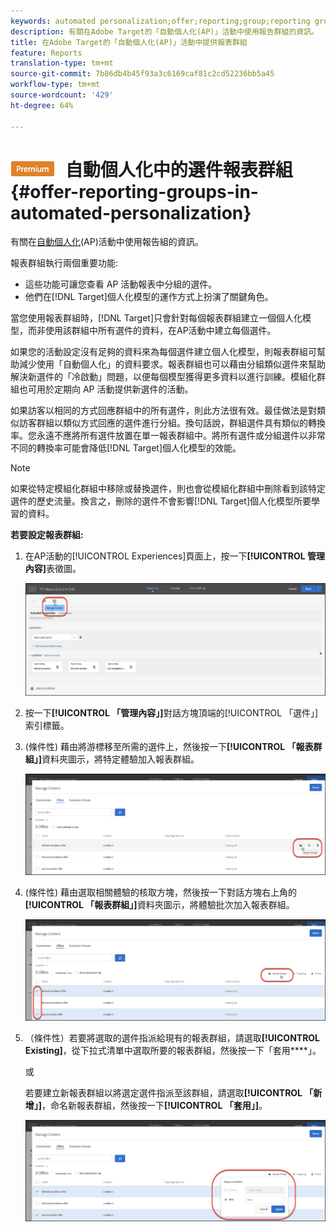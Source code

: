 ```yaml
---
keywords: automated personalization;offer;reporting;group;reporting group
description: 有關在Adobe Target的「自動個人化(AP)」活動中使用報告群組的資訊。
title: 在Adobe Target的「自動個人化(AP)」活動中提供報表群組
feature: Reports
translation-type: tm+mt
source-git-commit: 7b86db4b45f93a3c6169caf81c2cd52236bb5a45
workflow-type: tm+mt
source-wordcount: '429'
ht-degree: 64%

---
```



# ![PREMIUM](/help/assets/premium.png) 自動個人化中的選件報表群組{#offer-reporting-groups-in-automated-personalization}

有關在[自動個人化](/help/c-activities/t-automated-personalization/automated-personalization.md)(AP)活動中使用報告組的資訊。

報表群組執行兩個重要功能:

* 這些功能可讓您查看 AP 活動報表中分組的選件。
* 他們在[!DNL Target]個人化模型的運作方式上扮演了關鍵角色。

當您使用報表群組時，[!DNL Target]只會針對每個報表群組建立一個個人化模型，而非使用該群組中所有選件的資料，在AP活動中建立每個選件。

如果您的活動設定沒有足夠的資料來為每個選件建立個人化模型，則報表群組可幫助減少使用「自動個人化」的資料要求。報表群組也可以藉由分組類似選件來幫助解決新選件的「冷啟動」問題，以便每個模型獲得更多資料以進行訓練。模組化群組也可用於定期向 AP 活動提供新選件的活動。

如果訪客以相同的方式回應群組中的所有選件，則此方法很有效。最佳做法是對類似訪客群組以類似方式回應的選件進行分組。換句話說，群組選件具有類似的轉換率。您永遠不應將所有選件放置在單一報表群組中。將所有選件或分組選件以非常不同的轉換率可能會降低[!DNL Target]個人化模型的效能。

>[!NOTE]
>
>如果從特定模組化群組中移除或替換選件，則也會從模組化群組中刪除看到該特定選件的歷史流量。換言之，刪除的選件不會影響[!DNL Target]個人化模型所要學習的資料。

**若要設定報表群組:**

1. 在AP活動的[!UICONTROL Experiences]頁面上，按一下&#x200B;**[!UICONTROL 管理內容]**&#x200B;表徵圖。

   ![](assets/ap_manage_content.png)

1. 按一下&#x200B;**[!UICONTROL 「管理內容」]**&#x200B;對話方塊頂端的[!UICONTROL 「選件」]索引標籤。
1. (條件性) 藉由將游標移至所需的選件上，然後按一下&#x200B;**[!UICONTROL 「報表群組」]**&#x200B;資料夾圖示，將特定體驗加入報表群組。

   ![](assets/ap_manage_content_2.png)

1. (條件性) 藉由選取相關體驗的核取方塊，然後按一下對話方塊右上角的&#x200B;**[!UICONTROL 「報表群組」]**&#x200B;資料夾圖示，將體驗批次加入報表群組。

   ![](assets/ap_manage_content_3.png)

1. （條件性）若要將選取的選件指派給現有的報表群組，請選取&#x200B;**[!UICONTROL Existing]**，從下拉式清單中選取所要的報表群組，然後按一下「套用&#x200B;****」。

   或

   若要建立新報表群組以將選定選件指派至該群組，請選取&#x200B;**[!UICONTROL 「新增」]**，命名新報表群組，然後按一下&#x200B;**[!UICONTROL 「套用」]**。

   ![](assets/ap_reporting_groups.png)

